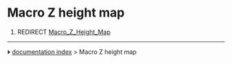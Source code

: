 # Macro Z height map
1.  REDIRECT [Macro_Z\_Height_Map](Macro_Z_Height_Map.md)



---
⏵ [documentation index](../README.md) > Macro Z height map
